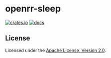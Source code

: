 # openrr-sleep

[![crates.io](https://img.shields.io/crates/v/openrr-sleep.svg)](https://crates.io/crates/openrr-sleep) [![docs](https://docs.rs/openrr-sleep/badge.svg)](https://docs.rs/openrr-sleep)

## License

Licensed under the [Apache License, Version 2.0](https://github.com/openrr/openrr/blob/main/LICENSE).
